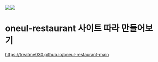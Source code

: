 <img src="https://img.shields.io/badge/html-E34F26?style=for-the-badge&logo=html5&logoColor=white"><img src="https://img.shields.io/badge/css-1572B6?style=for-the-badge&logo=css3&logoColor=white">

# oneul-restaurant 사이트 따라 만들어보기
https://treatme030.github.io/oneul-restaurant-main

